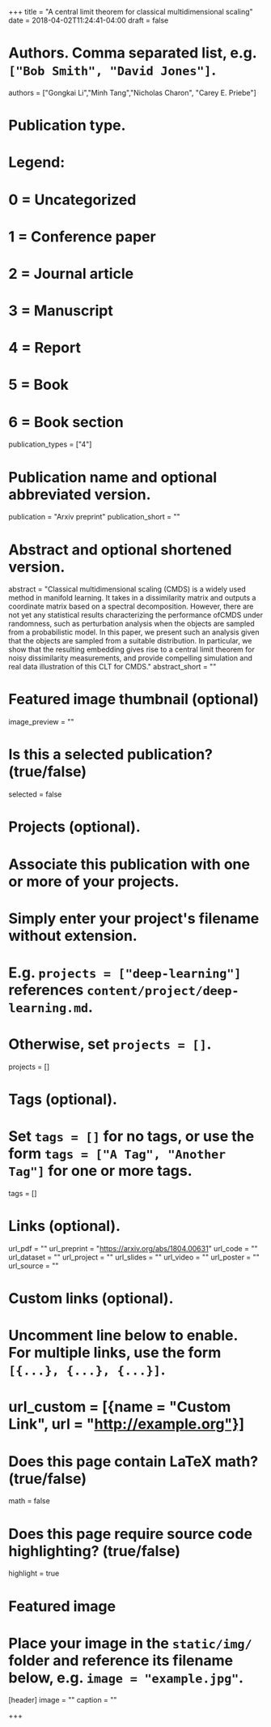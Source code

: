 +++
title = "A central limit theorem for classical multidimensional scaling"
date = 2018-04-02T11:24:41-04:00
draft = false

# Authors. Comma separated list, e.g. `["Bob Smith", "David Jones"]`.
authors = ["Gongkai Li","Minh Tang","Nicholas Charon", "Carey E. Priebe"]

# Publication type.
# Legend:
# 0 = Uncategorized
# 1 = Conference paper
# 2 = Journal article
# 3 = Manuscript
# 4 = Report
# 5 = Book
# 6 = Book section
publication_types = ["4"]

# Publication name and optional abbreviated version.
publication = "Arxiv preprint"
publication_short = ""

# Abstract and optional shortened version.
abstract = "Classical multidimensional scaling (CMDS) is a widely used method in manifold learning. It takes in a dissimilarity matrix and outputs a coordinate matrix based on a spectral decomposition. However, there are not yet any statistical results characterizing the performance ofCMDS under randomness, such as perturbation analysis when the objects are sampled from a probabilistic model. In this paper, we present such an analysis given that the objects are sampled from a suitable distribution. In particular, we show that the resulting embedding gives rise to a central limit theorem for noisy dissimilarity measurements, and provide compelling simulation and real data illustration of this CLT for CMDS."
abstract_short = ""

# Featured image thumbnail (optional)
image_preview = ""

# Is this a selected publication? (true/false)
selected = false

# Projects (optional).
#   Associate this publication with one or more of your projects.
#   Simply enter your project's filename without extension.
#   E.g. `projects = ["deep-learning"]` references `content/project/deep-learning.md`.
#   Otherwise, set `projects = []`.
projects = []

# Tags (optional).
#   Set `tags = []` for no tags, or use the form `tags = ["A Tag", "Another Tag"]` for one or more tags.
tags = []

# Links (optional).
url_pdf = ""
url_preprint = "https://arxiv.org/abs/1804.00631"
url_code = ""
url_dataset = ""
url_project = ""
url_slides = ""
url_video = ""
url_poster = ""
url_source = ""

# Custom links (optional).
#   Uncomment line below to enable. For multiple links, use the form `[{...}, {...}, {...}]`.
# url_custom = [{name = "Custom Link", url = "http://example.org"}]

# Does this page contain LaTeX math? (true/false)
math = false

# Does this page require source code highlighting? (true/false)
highlight = true

# Featured image
# Place your image in the `static/img/` folder and reference its filename below, e.g. `image = "example.jpg"`.
[header]
image = ""
caption = ""

+++
